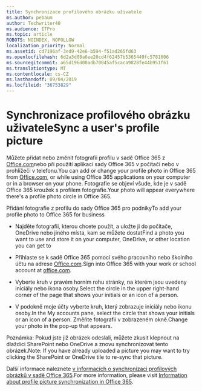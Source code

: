 ```yaml
---
title: Synchronizace profilového obrázku uživatele
ms.author: pebaum
author: Techwriter40
ms.audience: ITPro
ms.topic: article
ROBOTS: NOINDEX, NOFOLLOW
localization_priority: Normal
ms.assetid: cd7196af-3ed9-42e6-b594-f51ad265fd63
ms.openlocfilehash: 6d2a3d08a6ee20cd4f62457b5365449fc5781606
ms.sourcegitcommit: a65d196d00adb70045af5caca9828fe44b951f61
ms.translationtype: MT
ms.contentlocale: cs-CZ
ms.lasthandoff: 09/04/2019
ms.locfileid: "36753829"
---
```

# <a name="sync-a-users-profile-picture"></a><span data-ttu-id="156c5-102">Synchronizace profilového obrázku uživatele</span><span class="sxs-lookup"><span data-stu-id="156c5-102">Sync a user's profile picture</span></span>

<span data-ttu-id="156c5-103">Můžete přidat nebo změnit fotografii profilu v sadě Office 365 z [Office.com](http://www.office.com)nebo při použití aplikací sady Office 365 v počítači nebo v prohlížeči v telefonu.</span><span class="sxs-lookup"><span data-stu-id="156c5-103">You can add or change your profile photo in Office 365 from [Office.com](http://www.office.com), or while using Office 365 applications on your computer or in a browser on your phone.</span></span> <span data-ttu-id="156c5-104">Fotografie se objeví všude, kde je v sadě Office 365 kroužek s profilem fotografie.</span><span class="sxs-lookup"><span data-stu-id="156c5-104">Your photo will appear everywhere there's a profile photo circle in Office 365.</span></span>

<span data-ttu-id="156c5-105">Přidání fotografie z profilu do sady Office 365 pro podniky</span><span class="sxs-lookup"><span data-stu-id="156c5-105">To add your profile photo to Office 365 for business</span></span>

- <span data-ttu-id="156c5-106">Najděte fotografii, kterou chcete použít, a uložte ji do počítače, OneDrive nebo jiného místa, kam se můžete dostat</span><span class="sxs-lookup"><span data-stu-id="156c5-106">Find a photo you want to use and store it on your computer, OneDrive, or other location you can get to</span></span>

- <span data-ttu-id="156c5-107">Přihlaste se k sadě Office 365 pomocí svého pracovního nebo školního účtu na adrese [Office.com](http://www.office.com).</span><span class="sxs-lookup"><span data-stu-id="156c5-107">Sign into Office 365 with your work or school account at [office.com](http://www.office.com).</span></span>

- <span data-ttu-id="156c5-108">Vyberte kruh v pravém horním rohu stránky, na kterém jsou uvedeny iniciály nebo ikona osoby.</span><span class="sxs-lookup"><span data-stu-id="156c5-108">Select the circle in the upper right-hand corner of the page that shows your initials or an icon of a person.</span></span>

- <span data-ttu-id="156c5-109">V podokně moje účty vyberte kruh, který zobrazuje iniciály nebo ikonu osoby.</span><span class="sxs-lookup"><span data-stu-id="156c5-109">In the My accounts pane, select the circle that shows your initials or an icon of a person.</span></span> <span data-ttu-id="156c5-110">Změňte fotografii v zobrazeném okně.</span><span class="sxs-lookup"><span data-stu-id="156c5-110">Change your photo in the pop-up that appears.</span></span>

<span data-ttu-id="156c5-111">Poznámka: Pokud jste již obrázek odeslali, můžete zkusit klepnout na dlaždici SharePoint nebo OneDrive a znovu synchronizovat tento obrázek.</span><span class="sxs-lookup"><span data-stu-id="156c5-111">Note: If you have already uploaded a picture you may want to try clicking the SharePoint or OneDrive tile to re-sync that picture.</span></span>

<span data-ttu-id="156c5-112">Další informace naleznete [v informacích o synchronizaci profilových obrázků v sadě Office 365](https://support.office.com/article/information-about-profile-picture-synchronization-in-office-365-20594d76-d054-4af4-a660-401133e3d48a).</span><span class="sxs-lookup"><span data-stu-id="156c5-112">For more information, please visit [Information about profile picture synchronization in Office 365](https://support.office.com/article/information-about-profile-picture-synchronization-in-office-365-20594d76-d054-4af4-a660-401133e3d48a).</span></span>
